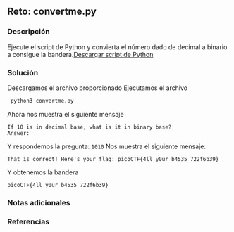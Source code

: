 ## Reto: convertme.py
### Descripción
Ejecute el script de Python y convierta el número dado de decimal a binario a consigue la bandera.[Descargar script de Python](https://artifacts.picoctf.net/c/24/convertme.py)
### Solución
Descargamos el archivo proporcionado
Ejecutamos el archivo 
```python
 python3 convertme.py
```
Ahora nos muestra el siguiente mensaje
```salida
If 10 is in decimal base, what is it in binary base?
Answer:
```
Y respondemos la pregunta: `1010`
Nos muestra el siguiente mensaje:
```salida
That is correct! Here's your flag: picoCTF{4ll_y0ur_b4535_722f6b39}
```

Y obtenemos la bandera
```flag
picoCTF{4ll_y0ur_b4535_722f6b39}
```
### Notas adicionales
### Referencias

